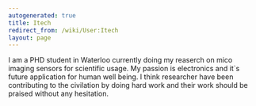 ```yaml
---
autogenerated: true
title: Itech
redirect_from: /wiki/User:Itech
layout: page
---
```


I am a PHD student in Waterloo currently doing my reaserch on mico
imaging sensors for scientific usage. My passion is electronics and
it\`s future application for human well being. I think researcher have
been contributing to the civilation by doing hard work and their work
should be praised without any hesitation.
